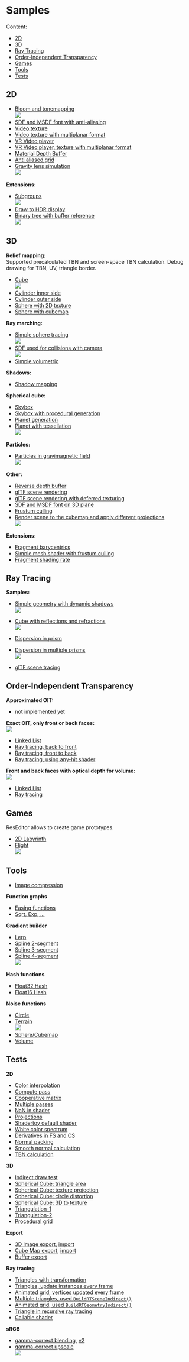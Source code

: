 # Samples

Content:
* [2D](#2d)
* [3D](#3d)
* [Ray Tracing](#ray-tracing)
* [Order-Independent Transparency](#order-independent-transparency)
* [Games](#games)
* [Tools](#tools)
* [Tests](#tests)

## 2D

* [Bloom and tonemapping](https://github.com/azhirnov/as-en/blob/dev/AE/samples/res_editor/_data/scripts/samples-2d/Bloom.as)<br/>
![](img/Bloom.jpg)
* [SDF and MSDF font with anti-aliasing](https://github.com/azhirnov/as-en/blob/dev/AE/samples/res_editor/_data/scripts/samples-2d/SdfFont.as)
* [Video texture](https://github.com/azhirnov/as-en/blob/dev/AE/samples/res_editor/_data/scripts/samples-2d/Video-1.as)
* [Video texture with multiplanar format](https://github.com/azhirnov/as-en/blob/dev/AE/samples/res_editor/_data/scripts/samples-2d/Video-2.as)
* [VR Video player](https://github.com/azhirnov/as-en/blob/dev/AE/samples/res_editor/_data/scripts/samples-2d/VRVideo-1.as)
* [VR Video player, texture with multiplanar format](https://github.com/azhirnov/as-en/blob/dev/AE/samples/res_editor/_data/scripts/samples-2d/VRVideo-2.as)
* [Material Depth Buffer](https://github.com/azhirnov/as-en/blob/dev/AE/samples/res_editor/_data/scripts/samples-2d/MaterialDepthBuffer.as)
* [Anti aliased grid](https://github.com/azhirnov/as-en/blob/dev/AE/samples/res_editor/_data/scripts/samples-2d/AA-Grid.as)
* [Gravity lens simulation](https://github.com/azhirnov/as-en/blob/dev/AE/samples/res_editor/_data/scripts/samples-2d/GravityLens.as)<br/>
![](img/GravityLens.jpg)

**Extensions:**
* [Subgroups](https://github.com/azhirnov/as-en/blob/dev/AE/samples/res_editor/_data/scripts/samples-2d/Subgroups.as)<br/>
![](img/Subgroup.png)
* [Draw to HDR display](https://github.com/azhirnov/as-en/blob/dev/AE/samples/res_editor/_data/scripts/samples-2d/HDR.as)
* [Binary tree with buffer reference](https://github.com/azhirnov/as-en/blob/dev/AE/samples/res_editor/_data/scripts/samples-2d/BufferReference.as)<br/>
![](img/BufferReferenceBinaryTree.png)


## 3D

**Relief mapping:**<br/>
Supported precalculated TBN and screen-space TBN calculation. Debug drawing for TBN, UV, triangle border.<br/>
* [Cube](https://github.com/azhirnov/as-en/blob/dev/AE/samples/res_editor/_data/scripts/samples-3d/Parallax-Cube.as)<br/>
![](img/Parallax.png)
* [Cylinder inner side](https://github.com/azhirnov/as-en/blob/dev/AE/samples/res_editor/_data/scripts/samples-3d/Parallax-InnerCylinder.as)
* [Cylinder outer side](https://github.com/azhirnov/as-en/blob/dev/AE/samples/res_editor/_data/scripts/samples-3d/Parallax-Cylinder.as)
* [Sphere with 2D texture](https://github.com/azhirnov/as-en/blob/dev/AE/samples/res_editor/_data/scripts/samples-3d/Parallax-Sphere.as)
* [Sphere with cubemap](https://github.com/azhirnov/as-en/blob/dev/AE/samples/res_editor/_data/scripts/samples-3d/Parallax-Sphere2.as)

**Ray marching:**
* [Simple sphere tracing](https://github.com/azhirnov/as-en/blob/dev/AE/samples/res_editor/_data/scripts/samples-3d/SimpleSphereTracing.as)<br/>
![](img/SimpleSphereTracing.jpg)
* [SDF used for collisions with camera](https://github.com/azhirnov/as-en/blob/dev/AE/samples/res_editor/_data/scripts/samples-3d/CameraCollision.as)<br/>
![](img/CameraCollision.jpg)
* [Simple volumetric](https://github.com/azhirnov/as-en/blob/dev/AE/samples/res_editor/_data/scripts/samples-3d/Volumetric-1.as)

**Shadows:**
* [Shadow mapping](https://github.com/azhirnov/as-en/blob/dev/AE/samples/res_editor/_data/scripts/samples-3d/ShadowMap.as)

**Spherical cube:**
* [Skybox](https://github.com/azhirnov/as-en/blob/dev/AE/samples/res_editor/_data/scripts/samples-3d/Cubemap-1.as)
* [Skybox with procedural generation](https://github.com/azhirnov/as-en/blob/dev/AE/samples/res_editor/_data/scripts/samples-3d/Cubemap-2.as)
* [Planet generation](https://github.com/azhirnov/as-en/blob/dev/AE/samples/res_editor/_data/scripts/samples-3d/Planet-1.as)
* [Planet with tessellation](https://github.com/azhirnov/as-en/blob/dev/AE/samples/res_editor/_data/scripts/samples-3d/Planet-2.as)<br/>
![](img/Planet.jpg)

**Particles:**
* [Particles in gravimagnetic field](https://github.com/azhirnov/as-en/blob/dev/AE/samples/res_editor/_data/scripts/samples-3d/Particles-1.as)<br/>
![](img/Particles.jpg)

**Other:**
* [Reverse depth buffer](https://github.com/azhirnov/as-en/blob/dev/AE/samples/res_editor/_data/scripts/samples-3d/ReverseZ.as)
* [glTF scene rendering](https://github.com/azhirnov/as-en/blob/dev/AE/samples/res_editor/_data/scripts/samples-3d/Model-1.as)
* [glTF scene rendering with deferred texturing](https://github.com/azhirnov/as-en/blob/dev/AE/samples/res_editor/_data/scripts/samples-3d/DeferredTexturing.as)
* [SDF and MSDF font on 3D plane](https://github.com/azhirnov/as-en/blob/dev/AE/samples/res_editor/_data/scripts/samples-3d/SdfFont.as)
* [Frustum culling](https://github.com/azhirnov/as-en/blob/dev/AE/samples/res_editor/_data/scripts/samples-3d/FrustumCulling.as)
* [Render scene to the cubemap and apply different projections](https://github.com/azhirnov/as-en/blob/dev/AE/samples/res_editor/_data/scripts/samples-3d/RenderToCubemap.as)<br/>
![](img/RenderToCubemap.jpg)

**Extensions:**
* [Fragment barycentrics](https://github.com/azhirnov/as-en/blob/dev/AE/samples/res_editor/_data/scripts/samples-3d/FSBarycentric.as)
* [Simple mesh shader with frustum culling](https://github.com/azhirnov/as-en/blob/dev/AE/samples/res_editor/_data/scripts/samples-3d/MeshShader-Cubes.as)
* [Fragment shading rate](https://github.com/azhirnov/as-en/blob/dev/AE/samples/res_editor/_data/scripts/samples-3d/ShadingRate.as)

## Ray Tracing

**Samples:**
* [Simple geometry with dynamic shadows](https://github.com/azhirnov/as-en/blob/dev/AE/samples/res_editor/_data/scripts/samples-rt/RT-Shadow.as)<br/>
![](img/RT-Shadow.jpg)
* [Cube with reflections and refractions](https://github.com/azhirnov/as-en/blob/dev/AE/samples/res_editor/_data/scripts/samples-rt/RT-MultiBounce-1.as)<br/>
![](img/RT-MultiBounce-1.jpg)

* [Dispersion in prism](https://github.com/azhirnov/as-en/blob/dev/AE/samples/res_editor/_data/scripts/samples-rt/Dispersion2D.as)
* [Dispersion in multiple prisms](https://github.com/azhirnov/as-en/blob/dev/AE/samples/res_editor/_data/scripts/samples-rt/Dispersion2DLayered.as)<br/>
![](img/Dispersion2DLayered.jpg)

* [glTF scene tracing](https://github.com/azhirnov/as-en/blob/dev/AE/samples/res_editor/_data/scripts/samples-rt/RT-Model-1.as)


## Order-Independent Transparency

**Approximated OIT:**
* not implemented yet

**Exact OIT, only front or back faces:**<br/>
![](img/OIT.jpg)
* [Linked List](https://github.com/azhirnov/as-en/blob/dev/AE/samples/res_editor/_data/scripts/samples-3d/OIT-LinkedList-1.as)
* [Ray tracing, back to front](https://github.com/azhirnov/as-en/blob/dev/AE/samples/res_editor/_data/scripts/samples-rt/OIT-1.as)
* [Ray tracing, front to back](https://github.com/azhirnov/as-en/blob/dev/AE/samples/res_editor/_data/scripts/samples-rt/OIT-2.as)
* [Ray tracing, using any-hit shader](https://github.com/azhirnov/as-en/blob/dev/AE/samples/res_editor/_data/scripts/samples-rt/OIT-3.as)

**Front and back faces with optical depth for volume:**<br/>
![](img/OIT-Volume.jpg)
* [Linked List](https://github.com/azhirnov/as-en/blob/dev/AE/samples/res_editor/_data/scripts/samples-3d/OIT-LinkedList-2.as)
* [Ray tracing](https://github.com/azhirnov/as-en/blob/dev/AE/samples/res_editor/_data/scripts/samples-rt/OIT-4.as)


## Games

ResEditor allows to create game prototypes.

* [2D Labyrinth](https://github.com/azhirnov/as-en/blob/dev/AE/samples/res_editor/_data/scripts/games/2d-Labyrinth.as)
* [Flight](https://github.com/azhirnov/as-en/blob/dev/AE/samples/res_editor/_data/scripts/games/3d-Flight.as)<br/>
![](img/FlightGame.jpg)


## Tools

* [Image compression](https://github.com/azhirnov/as-en/blob/dev/AE/samples/res_editor/_data/scripts/tools/2d/ImageCompression.as)

**Function graphs**
* [Easing functions](https://github.com/azhirnov/as-en/blob/dev/AE/samples/res_editor/_data/scripts/tools/2d/Easing.as)
* [Sqrt, Exp, ...](https://github.com/azhirnov/as-en/blob/dev/AE/samples/res_editor/_data/scripts/tools/2d/Graph1.as)

**Gradient builder**
* [Lerp](https://github.com/azhirnov/as-en/blob/dev/AE/samples/res_editor/_data/scripts/tools/color/Grad1D-1.as)
* [Spline 2-segment](https://github.com/azhirnov/as-en/blob/dev/AE/samples/res_editor/_data/scripts/tools/color/Grad1D-2.as)
* [Spline 3-segment](https://github.com/azhirnov/as-en/blob/dev/AE/samples/res_editor/_data/scripts/tools/color/Grad1D-3.as)
* [Spline 4-segment](https://github.com/azhirnov/as-en/blob/dev/AE/samples/res_editor/_data/scripts/tools/color/Grad1D-4.as)<br/>
![](img/ColorGradient.jpg)

**Hash functions**
* [Float32 Hash](https://github.com/azhirnov/as-en/blob/dev/AE/samples/res_editor/_data/scripts/tools/noise/HashFp32.as)
* [Float16 Hash](https://github.com/azhirnov/as-en/blob/dev/AE/samples/res_editor/_data/scripts/tools/noise/HashFp16.as)

**Noise functions**
* [Circle](https://github.com/azhirnov/as-en/blob/dev/AE/samples/res_editor/_data/scripts/tools/noise/Circle.as)
* [Terrain](https://github.com/azhirnov/as-en/blob/dev/AE/samples/res_editor/_data/scripts/tools/noise/Terrain.as)<br/>
![](img/TerrainNoise.jpg)
* [Sphere/Cubemap](https://github.com/azhirnov/as-en/blob/dev/AE/samples/res_editor/_data/scripts/tools/noise/Sphere.as)
* [Volume](https://github.com/azhirnov/as-en/blob/dev/AE/samples/res_editor/_data/scripts/tools/noise/Volume.as)


## Tests
**2D**
* [Color interpolation](https://github.com/azhirnov/as-en/blob/dev/AE/samples/res_editor/_data/scripts/tests/ColorLerp.as)
* [Compute pass](https://github.com/azhirnov/as-en/blob/dev/AE/samples/res_editor/_data/scripts/tests/Compute.as)
* [Cooperative matrix](https://github.com/azhirnov/as-en/blob/dev/AE/samples/res_editor/_data/scripts/tests/CoopMatrix.as)
* [Multiple passes](https://github.com/azhirnov/as-en/blob/dev/AE/samples/res_editor/_data/scripts/tests/MultiPassTest.as)
* [NaN in shader](https://github.com/azhirnov/as-en/blob/dev/AE/samples/res_editor/_data/scripts/tests/NaN.as)
* [Projections](https://github.com/azhirnov/as-en/blob/dev/AE/samples/res_editor/_data/scripts/tests/ScreenProjection-1.as)
* [Shadertoy default shader](https://github.com/azhirnov/as-en/blob/dev/AE/samples/res_editor/_data/scripts/tests/ShadertoyDefault.as)
* [White color spectrum](https://github.com/azhirnov/as-en/blob/dev/AE/samples/res_editor/_data/scripts/tests/Spectrum.as)
* [Derivatives in FS and CS](https://github.com/azhirnov/as-en/blob/dev/AE/samples/res_editor/_data/scripts/tests/Derivatives.as)
* [Normal packing](https://github.com/azhirnov/as-en/blob/dev/AE/samples/res_editor/_data/scripts/tests/NormalPacking.as)
* [Smooth normal calculation](https://github.com/azhirnov/as-en/blob/dev/AE/samples/res_editor/_data/scripts/tests/SmoothNormal.as)
* [TBN calculation](https://github.com/azhirnov/as-en/blob/dev/AE/samples/res_editor/_data/scripts/tests/SmoothTBN.as)

**3D**
* [Indirect draw test](https://github.com/azhirnov/as-en/blob/dev/AE/samples/res_editor/_data/scripts/tests/IndirectDraw.as)
* [Spherical Cube: triangle area](https://github.com/azhirnov/as-en/blob/dev/AE/samples/res_editor/_data/scripts/sphere/SphericalCube-1.as)
* [Spherical Cube: texture projection](https://github.com/azhirnov/as-en/blob/dev/AE/samples/res_editor/_data/scripts/sphere/SphericalCube-2.as)
* [Spherical Cube: circle distortion](https://github.com/azhirnov/as-en/blob/dev/AE/samples/res_editor/_data/scripts/sphere/SphericalCube-3.as)
* [Spherical Cube: 3D to texture](https://github.com/azhirnov/as-en/blob/dev/AE/samples/res_editor/_data/scripts/sphere/SphericalCube-4.as)
* [Triangulation-1](https://github.com/azhirnov/as-en/blob/dev/AE/samples/res_editor/_data/scripts/tests/Triangulation-1.as)
* [Triangulation-2](https://github.com/azhirnov/as-en/blob/dev/AE/samples/res_editor/_data/scripts/tests/Triangulation-2.as)
* [Procedural grid](https://github.com/azhirnov/as-en/blob/dev/AE/samples/res_editor/_data/scripts/tests/ProceduralGrid.as)

**Export**
* [3D Image export](https://github.com/azhirnov/as-en/blob/dev/AE/samples/res_editor/_data/scripts/tests/ImageExport-3D.as), [import](https://github.com/azhirnov/as-en/blob/dev/AE/samples/res_editor/_data/scripts/tests/ImageImport-3D.as)
* [Cube Map export](https://github.com/azhirnov/as-en/blob/dev/AE/samples/res_editor/_data/scripts/tests/ImageExport-CubeMap.as), [import](https://github.com/azhirnov/as-en/blob/dev/AE/samples/res_editor/_data/scripts/tests/ImageImport-CubeMap.as)
* [Buffer export](https://github.com/azhirnov/as-en/blob/dev/AE/samples/res_editor/_data/scripts/tests/BufferExport.as)

**Ray tracing**
* [Triangles with transformation](https://github.com/azhirnov/as-en/blob/dev/AE/samples/res_editor/_data/scripts/tests/RayTracing-1.as)
* [Triangles, update instances every frame](https://github.com/azhirnov/as-en/blob/dev/AE/samples/res_editor/_data/scripts/tests/RayTracing-2.as)
* [Animated grid, vertices updated every frame](https://github.com/azhirnov/as-en/blob/dev/AE/samples/res_editor/_data/scripts/tests/RayTracing-3.as)
* [Multiple triangles, used `BuildRTSceneIndirect()`](https://github.com/azhirnov/as-en/blob/dev/AE/samples/res_editor/_data/scripts/tests/RayTracing-4.as)
* [Animated grid, used `BuildRTGeometryIndirect()`](https://github.com/azhirnov/as-en/blob/dev/AE/samples/res_editor/_data/scripts/tests/RayTracing-5.as)
* [Triangle in recursive ray tracing](https://github.com/azhirnov/as-en/blob/dev/AE/samples/res_editor/_data/scripts/tests/RayTracing-6.as)
* [Callable shader](https://github.com/azhirnov/as-en/blob/dev/AE/samples/res_editor/_data/scripts/tests/RayTracing-7.as)

**sRGB**
* [gamma-correct blending](https://github.com/azhirnov/as-en/blob/dev/AE/samples/res_editor/_data/scripts/tests/sRGB-Blend.as), [v2](https://github.com/azhirnov/as-en/blob/dev/AE/samples/res_editor/_data/scripts/tests/sRGB-Blend2.as)
* [gamma-correct upscale](https://github.com/azhirnov/as-en/blob/dev/AE/samples/res_editor/_data/scripts/tests/sRGB-Upscale.as)<br/>
![](img/sRGB-Upscale.png)

